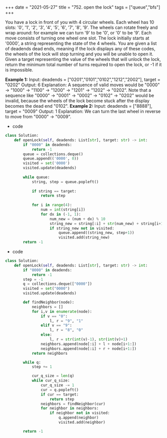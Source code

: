 +++ 
date = "2021-05-27"
title = "752. open the lock"
tags = ["queue","bfs"]
+++


You have a lock in front of you with 4 circular wheels. Each wheel has 10 slots: '0', '1', '2', '3', '4', '5', '6', '7', '8', '9'. The wheels can rotate freely and wrap around: for example we can turn '9' to be '0', or '0' to be '9'. Each move consists of turning one wheel one slot.
The lock initially starts at '0000', a string representing the state of the 4 wheels.
You are given a list of deadends dead ends, meaning if the lock displays any of these codes, the wheels of the lock will stop turning and you will be unable to open it.
Given a target representing the value of the wheels that will unlock the lock, return the minimum total number of turns required to open the lock, or -1 if it is impossible.
 
**Example 1:**
Input: deadends = ["0201","0101","0102","1212","2002"], target = "0202" Output: 6 Explanation: A sequence of valid moves would be "0000" -> "1000" -> "1100" -> "1200" -> "1201" -> "1202" -> "0202". Note that a sequence like "0000" -> "0001" -> "0002" -> "0102" -> "0202" would be invalid, because the wheels of the lock become stuck after the display becomes the dead end "0102".
**Example 2:**
Input: deadends = ["8888"], target = "0009" Output: 1 Explanation: We can turn the last wheel in reverse to move from "0000" -> "0009".

- code
```py
class Solution:
    def openLock(self, deadends: List[str], target: str) -> int:
        if "0000" in deadends:
            return -1
        queue = collections.deque()
        queue.append(('0000', 0))
        visited = set('0000')
        visited.update(deadends)
        
        while queue:
            string, step = queue.popleft()
            
            if string == target:
                return step
            
            for i in range(4):
                num = int(string[i])
                for dx in (-1, 1):
                    num_new = (num + dx) % 10
                    string_new = string[:i] + str(num_new) + string[i+1:]
                    if string_new not in visited:
                        queue.append((string_new, step+1))
                        visited.add(string_new)
        return -1

```
- code
```py
class Solution:
    def openLock(self, deadends: List[str], target: str) -> int:
        if "0000" in deadends:
            return -1
        step = -1
        q = collections.deque(["0000"])
        visited = set("0000")
        visited.update(deadends)

        def findNeighbor(node):
            neighbors = []
            for i,v in enumerate(node):
                if v == "0":
                    l, r = "9", "1"
                elif v == "9":
                    l, r = "8", "0"
                else:
                    l, r = str(int(v)-1), str(int(v)+1)
                neighbors.append(node[:i] + l + node[i+1:])
                neighbors.append(node[:i] + r + node[i+1:])
            return neighbors

        while q:
            step += 1

            cur_q_size = len(q)
            while cur_q_size:
                cur_q_size -= 1
                cur = q.popleft()
                if cur == target:
                    return step
                neighbors = findNeighbor(cur)
                for neighbor in neighbors:
                    if neighbor not in visited:
                        q.append(neighbor)
                        visited.add(neighbor)

        return -1

```

